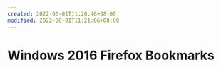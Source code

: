 ```yaml
---
created: 2022-06-01T11:20:46+08:00
modified: 2022-06-01T11:21:06+08:00
---
```


# Windows 2016 Firefox Bookmarks

